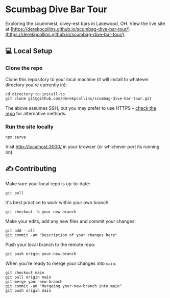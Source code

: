 # Scumbag Dive Bar Tour

Exploring the scummiest, divey-est bars in Lakewood, OH. View the live site at [https://derekpcollins.github.io/scumbag-dive-bar-tour/](https://derekpcollins.github.io/scumbag-dive-bar-tour/).


## 💻 Local Setup

### Clone the repo
Clone this repository to your local machine (it will install to whatever directory you're currently in):

```
cd directory-to-install-to
git clone git@github.com/derekpcollins/scumbag-dive-bar-tour.git
```

The above assumes SSH, but you may prefer to use HTTPS – [check the repo](https://github.com/derekpcollins/scumbag-dive-bar-tour) for alternative methods.


### Run the site locally

```
npx serve
```

Visit [http://localhost:3000/](http://localhost:3000/) in your browser (or whichever port its running on).

## ✍️ Contributing

Make sure your local repo is up-to-date:

```
git pull
```

It's best practice to work within your own branch:

```
git checkout -b your-new-branch
```

Make your edits, add any new files and commit your changes:

```
git add --all
git commit -am "Description of your changes here"
```

Push your local branch to the remote repo:

```
git push origin your-new-branch
```

When you're ready to merge your changes into `main`:

```
git checkout main
git pull origin main
git merge your-new-branch
git commit -am "Mergeing your-new-branch into main"
git push origin main
```
